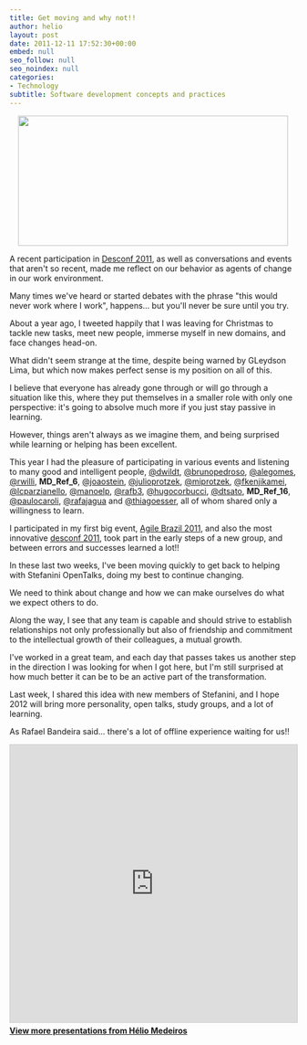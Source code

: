 ```yaml
---
title: Get moving and why not!!
author: helio
layout: post
date: 2011-12-11 17:52:30+00:00
embed: null
seo_follow: null
seo_noindex: null
categories:
- Technology
subtitle: Software development concepts and practices
---
```


<p style="text-align: center">
 <a href="/uploads/2011/12/Screen-Shot-2011-12-11-at-3.48.41-PM.png"><img class="aligncenter size-full wp-image-476" src="/uploads/2011/12/Screen-Shot-2011-12-11-at-3.48.41-PM.png" alt="" width="474" height="228" srcset="/uploads/2011/12/Screen-Shot-2011-12-11-at-3.48.41-PM.png 519w, /uploads/2011/12/Screen-Shot-2011-12-11-at-3.48.41-PM-300x144.png 300w" sizes="(max-width: 474px) 100vw, 474px" /></a> 
</p>
 
<p style="text-align: left">
 A recent participation in <a title="DESCONF 2011-Mustache edition" href="/2011/11/29/desconf-2011-mustache-edition/">Desconf 2011</a>, as well as conversations and events that aren't so recent, made me reflect on our behavior as agents of change in our work environment.

Many times we've heard or started debates with the phrase "this would never work where I work", happens... but you'll never be sure until you try. 
</p>
 About a year ago, I tweeted happily that I was leaving for Christmas to tackle new tasks, meet new people, immerse myself in new domains, and face changes head-on.

What didn't seem strange at the time, despite being warned by GLeydson Lima, but which now makes perfect sense is my position on all of this.

I believe that everyone has already gone through or will go through a situation like this, where they put themselves in a smaller role with only one perspective: it's going to absolve much more if you just stay passive in learning.

However, things aren't always as we imagine them, and being surprised while learning or helping has been excellent.

This year I had the pleasure of participating in various events and listening to many good and intelligent people, [@dwildt][1], [@brunopedroso][2], [@alegomes][3], [@rwilli][4], __MD_Ref_6__, [@joaostein][6], [@julioprotzek][7], [@miprotzek][8], [@fkenjikamei][9], [@lcparzianello][10], [@manoelp][11], [@rafb3][12], [@hugocorbucci][13], [@dtsato][14], __MD_Ref_16__, [@paulocaroli][16], [@rafajagua][17] and [@thiagoesser][18], all of whom shared only a willingness to learn.

I participated in my first big event, [Agile Brazil 2011][19], and also the most innovative [desconf 2011][20], took part in the early steps of a new group, and between errors and successes learned a lot!!

In these last two weeks, I've been moving quickly to get back to helping with Stefanini OpenTalks, doing my best to continue changing.

We need to think about change and how we can make ourselves do what we expect others to do.

Along the way, I see that any team is capable and should strive to establish relationships not only professionally but also of friendship and commitment to the intellectual growth of their colleagues, a mutual growth.

I've worked in a great team, and each day that passes takes us another step in the direction I was looking for when I got here, but I'm still surprised at how much better it can be to be an active part of the transformation.

Last week, I shared this idea with new members of Stefanini, and I hope 2012 will bring more personality, open talks, study groups, and a lot of learning.

As Rafael Bandeira said... there's a lot of offline experience waiting for us!! 
<p style="text-align: center">
 <div style="margin-bottom: 20px;">
<iframe src="https://www.slideshare.net/slideshow/embed_code/key/7HWId14ncZGTTe" width="597" height="486" frameborder="0" marginwidth="0" marginheight="0" scrolling="no" style="border:1px solid #CCC; border-width:1px; margin-bottom:5px; max-width: 100%;" allowfullscreen></iframe>
</iframe>
<div style="margin-bottom:5px">
    <strong><a href="//www.slideshare.net/heliomedeiros" target="_blank">View more presentations from Hélio Medeiros</a></strong>
</div>
</div> 
</p>
 &nbsp;

[8]: http://twitter.com/#!/miprotzek "Michelle Protzek"

[1]: http://twitter.com/dwildt "Daniel Wildt"

[14]: http://twitter.com/#!/dtsato "Danilo Sato"

[10]: http://twitter.com/#!/lcparzianello "Luiz C. Parzianello"

[19]: /2011/06/19/agile-brazil-2011-claro-que-vou/ "Agile Brazil 2011 – EU VOU!!"

[13]: http://twitter.com/#!/hugocorbucci "Hugo Corbucci"

[11]: http://twitter.com/#!/manoelp "Manoel Pimentel"

[2]: http://twitter.com/brunopedroso "Bruno Pedroso"

[3]: http://twitter.com/#!/alegomes "Alexandre Gomes"

[12]: http://twitter.com/#!/rafb3 "Rafael Bandeira"

[17]: http://twitter.com/#!/rafajagua "Rafael Camargo"

[20]: /2011/11/29/desconf-2011-mustache-edition/ "DESCONF 2011-Mustache edition"

[6]: http://twitter.com/#!/joaostein "João Stein"

[18]: http://twitter.com/#!/thiagoesser "Thiago Esser"

[4]: http://twitter.com/#!/rwilli "Willi"

[9]: http://twitter.com/#!/fkenjikamei "Fernando Kenji Kamei"

[16]: http://twitter.com/#!/paulocaroli "Paulo Caroli"

[7]: http://twitter.com/#!/julioprotzek "Júlio Protzek"
